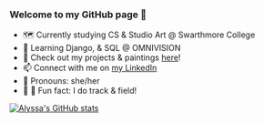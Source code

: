 ### Welcome to my GitHub page 👋

- 🗺  Currently studying CS & Studio Art @ Swarthmore College
- 🌱  Learning Django, & SQL @ OMNIVISION
- 🎨  Check out my projects & paintings [here](https://www.alyssamzhang.com/)!
- 📫  Connect with me on [my LinkedIn](https://www.linkedin.com/in/alyssa-zhang-13697a187/)
- 🍄  Pronouns: she/her
- 🐢 💨  Fun fact: I do track & field!

[![Alyssa's GitHub stats](https://github-readme-stats-sigma-five.vercel.app/api?username=amzhang02&include_all_commits=true&count_private=true&show_icons=true&hide=stars&theme=radical)](https://github.com/amzhang02/github-readme-stats)
